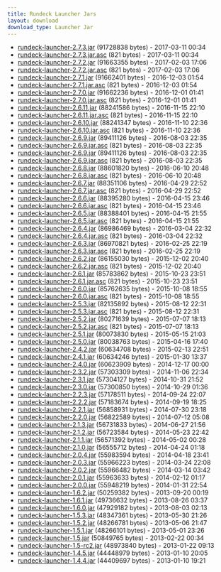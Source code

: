 ```yaml
---
title: Rundeck Launcher Jars
layout: download
download_type: Launcher Jar
---
```

* [rundeck-launcher-2.7.3.jar](http://download.rundeck.org/jar/rundeck-launcher-2.7.3.jar) (91728838 bytes) - 2017-03-11 00:34
* [rundeck-launcher-2.7.3.jar.asc](http://download.rundeck.org/jar/rundeck-launcher-2.7.3.jar.asc) (821 bytes) - 2017-03-11 00:34
* [rundeck-launcher-2.7.2.jar](http://download.rundeck.org/jar/rundeck-launcher-2.7.2.jar) (91663355 bytes) - 2017-02-03 17:06
* [rundeck-launcher-2.7.2.jar.asc](http://download.rundeck.org/jar/rundeck-launcher-2.7.2.jar.asc) (821 bytes) - 2017-02-03 17:06
* [rundeck-launcher-2.7.1.jar](http://download.rundeck.org/jar/rundeck-launcher-2.7.1.jar) (91662401 bytes) - 2016-12-03 01:54
* [rundeck-launcher-2.7.1.jar.asc](http://download.rundeck.org/jar/rundeck-launcher-2.7.1.jar.asc) (821 bytes) - 2016-12-03 01:54
* [rundeck-launcher-2.7.0.jar](http://download.rundeck.org/jar/rundeck-launcher-2.7.0.jar) (91662236 bytes) - 2016-12-01 01:41
* [rundeck-launcher-2.7.0.jar.asc](http://download.rundeck.org/jar/rundeck-launcher-2.7.0.jar.asc) (821 bytes) - 2016-12-01 01:41
* [rundeck-launcher-2.6.11.jar](http://download.rundeck.org/jar/rundeck-launcher-2.6.11.jar) (88241586 bytes) - 2016-11-15 22:10
* [rundeck-launcher-2.6.11.jar.asc](http://download.rundeck.org/jar/rundeck-launcher-2.6.11.jar.asc) (821 bytes) - 2016-11-15 22:10
* [rundeck-launcher-2.6.10.jar](http://download.rundeck.org/jar/rundeck-launcher-2.6.10.jar) (88241347 bytes) - 2016-11-10 22:36
* [rundeck-launcher-2.6.10.jar.asc](http://download.rundeck.org/jar/rundeck-launcher-2.6.10.jar.asc) (821 bytes) - 2016-11-10 22:36
* [rundeck-launcher-2.6.9.jar](http://download.rundeck.org/jar/rundeck-launcher-2.6.9.jar) (89411126 bytes) - 2016-08-03 22:35
* [rundeck-launcher-2.6.9.jar.asc](http://download.rundeck.org/jar/rundeck-launcher-2.6.9.jar.asc) (821 bytes) - 2016-08-03 22:35
* [rundeck-launcher-2.6.9.jar](http://download.rundeck.org/jar/rundeck-launcher-2.6.9.jar) (89411126 bytes) - 2016-08-03 22:35
* [rundeck-launcher-2.6.9.jar.asc](http://download.rundeck.org/jar/rundeck-launcher-2.6.9.jar.asc) (821 bytes) - 2016-08-03 22:35
* [rundeck-launcher-2.6.8.jar](http://download.rundeck.org/jar/rundeck-launcher-2.6.8.jar) (88601820 bytes) - 2016-06-10 20:48
* [rundeck-launcher-2.6.8.jar.asc](http://download.rundeck.org/jar/rundeck-launcher-2.6.8.jar.asc) (821 bytes) - 2016-06-10 20:48
* [rundeck-launcher-2.6.7.jar](http://download.rundeck.org/jar/rundeck-launcher-2.6.7.jar) (88351106 bytes) - 2016-04-29 22:52
* [rundeck-launcher-2.6.7.jar.asc](http://download.rundeck.org/jar/rundeck-launcher-2.6.7.jar.asc) (821 bytes) - 2016-04-29 22:52
* [rundeck-launcher-2.6.6.jar](http://download.rundeck.org/jar/rundeck-launcher-2.6.6.jar) (88395280 bytes) - 2016-04-15 23:46
* [rundeck-launcher-2.6.6.jar.asc](http://download.rundeck.org/jar/rundeck-launcher-2.6.6.jar.asc) (821 bytes) - 2016-04-15 23:46
* [rundeck-launcher-2.6.5.jar](http://download.rundeck.org/jar/rundeck-launcher-2.6.5.jar) (88388401 bytes) - 2016-04-15 21:55
* [rundeck-launcher-2.6.5.jar.asc](http://download.rundeck.org/jar/rundeck-launcher-2.6.5.jar.asc) (821 bytes) - 2016-04-15 21:55
* [rundeck-launcher-2.6.4.jar](http://download.rundeck.org/jar/rundeck-launcher-2.6.4.jar) (86986469 bytes) - 2016-03-04 22:32
* [rundeck-launcher-2.6.4.jar.asc](http://download.rundeck.org/jar/rundeck-launcher-2.6.4.jar.asc) (821 bytes) - 2016-03-04 22:32
* [rundeck-launcher-2.6.3.jar](http://download.rundeck.org/jar/rundeck-launcher-2.6.3.jar) (86970821 bytes) - 2016-02-25 22:19
* [rundeck-launcher-2.6.3.jar.asc](http://download.rundeck.org/jar/rundeck-launcher-2.6.3.jar.asc) (821 bytes) - 2016-02-25 22:19
* [rundeck-launcher-2.6.2.jar](http://download.rundeck.org/jar/rundeck-launcher-2.6.2.jar) (86155030 bytes) - 2015-12-02 20:40
* [rundeck-launcher-2.6.2.jar.asc](http://download.rundeck.org/jar/rundeck-launcher-2.6.2.jar.asc) (821 bytes) - 2015-12-02 20:40
* [rundeck-launcher-2.6.1.jar](http://download.rundeck.org/jar/rundeck-launcher-2.6.1.jar) (85783862 bytes) - 2015-10-23 23:51
* [rundeck-launcher-2.6.1.jar.asc](http://download.rundeck.org/jar/rundeck-launcher-2.6.1.jar.asc) (821 bytes) - 2015-10-23 23:51
* [rundeck-launcher-2.6.0.jar](http://download.rundeck.org/jar/rundeck-launcher-2.6.0.jar) (85762635 bytes) - 2015-10-08 18:55
* [rundeck-launcher-2.6.0.jar.asc](http://download.rundeck.org/jar/rundeck-launcher-2.6.0.jar.asc) (821 bytes) - 2015-10-08 18:55
* [rundeck-launcher-2.5.3.jar](http://download.rundeck.org/jar/rundeck-launcher-2.5.3.jar) (82135892 bytes) - 2015-08-12 22:31
* [rundeck-launcher-2.5.3.jar.asc](http://download.rundeck.org/jar/rundeck-launcher-2.5.3.jar.asc) (821 bytes) - 2015-08-12 22:31
* [rundeck-launcher-2.5.2.jar](http://download.rundeck.org/jar/rundeck-launcher-2.5.2.jar) (80271639 bytes) - 2015-07-07 18:13
* [rundeck-launcher-2.5.2.jar.asc](http://download.rundeck.org/jar/rundeck-launcher-2.5.2.jar.asc) (821 bytes) - 2015-07-07 18:13
* [rundeck-launcher-2.5.1.jar](http://download.rundeck.org/jar/rundeck-launcher-2.5.1.jar) (80073830 bytes) - 2015-05-15 21:03
* [rundeck-launcher-2.5.0.jar](http://download.rundeck.org/jar/rundeck-launcher-2.5.0.jar) (80038763 bytes) - 2015-04-16 17:40
* [rundeck-launcher-2.4.2.jar](http://download.rundeck.org/jar/rundeck-launcher-2.4.2.jar) (60634708 bytes) - 2015-02-13 22:51
* [rundeck-launcher-2.4.1.jar](http://download.rundeck.org/jar/rundeck-launcher-2.4.1.jar) (60634246 bytes) - 2015-01-30 13:37
* [rundeck-launcher-2.4.0.jar](http://download.rundeck.org/jar/rundeck-launcher-2.4.0.jar) (60623909 bytes) - 2014-12-17 00:00
* [rundeck-launcher-2.3.2.jar](http://download.rundeck.org/jar/rundeck-launcher-2.3.2.jar) (57303309 bytes) - 2014-11-06 22:34
* [rundeck-launcher-2.3.1.jar](http://download.rundeck.org/jar/rundeck-launcher-2.3.1.jar) (57304127 bytes) - 2014-10-31 21:52
* [rundeck-launcher-2.3.0.jar](http://download.rundeck.org/jar/rundeck-launcher-2.3.0.jar) (57300850 bytes) - 2014-10-29 01:36
* [rundeck-launcher-2.2.3.jar](http://download.rundeck.org/jar/rundeck-launcher-2.2.3.jar) (57178511 bytes) - 2014-09-24 22:07
* [rundeck-launcher-2.2.2.jar](http://download.rundeck.org/jar/rundeck-launcher-2.2.2.jar) (57183674 bytes) - 2014-09-19 18:25
* [rundeck-launcher-2.2.1.jar](http://download.rundeck.org/jar/rundeck-launcher-2.2.1.jar) (56858931 bytes) - 2014-07-30 23:18
* [rundeck-launcher-2.2.0.jar](http://download.rundeck.org/jar/rundeck-launcher-2.2.0.jar) (56822589 bytes) - 2014-07-12 05:08
* [rundeck-launcher-2.1.3.jar](http://download.rundeck.org/jar/rundeck-launcher-2.1.3.jar) (56731833 bytes) - 2014-06-27 21:56
* [rundeck-launcher-2.1.2.jar](http://download.rundeck.org/jar/rundeck-launcher-2.1.2.jar) (56723584 bytes) - 2014-05-23 22:42
* [rundeck-launcher-2.1.1.jar](http://download.rundeck.org/jar/rundeck-launcher-2.1.1.jar) (56571392 bytes) - 2014-05-02 00:28
* [rundeck-launcher-2.1.0.jar](http://download.rundeck.org/jar/rundeck-launcher-2.1.0.jar) (56555712 bytes) - 2014-04-24 01:18
* [rundeck-launcher-2.0.4.jar](http://download.rundeck.org/jar/rundeck-launcher-2.0.4.jar) (55983594 bytes) - 2014-04-18 23:41
* [rundeck-launcher-2.0.3.jar](http://download.rundeck.org/jar/rundeck-launcher-2.0.3.jar) (55966223 bytes) - 2014-03-24 22:08
* [rundeck-launcher-2.0.2.jar](http://download.rundeck.org/jar/rundeck-launcher-2.0.2.jar) (55966482 bytes) - 2014-03-14 03:42
* [rundeck-launcher-2.0.1.jar](http://download.rundeck.org/jar/rundeck-launcher-2.0.1.jar) (55963633 bytes) - 2014-02-12 01:17
* [rundeck-launcher-2.0.0.jar](http://download.rundeck.org/jar/rundeck-launcher-2.0.0.jar) (55948219 bytes) - 2014-01-31 22:54
* [rundeck-launcher-1.6.2.jar](http://download.rundeck.org/jar/rundeck-launcher-1.6.2.jar) (50259382 bytes) - 2013-09-20 00:19
* [rundeck-launcher-1.6.1.jar](http://download.rundeck.org/jar/rundeck-launcher-1.6.1.jar) (49736632 bytes) - 2013-08-26 03:37
* [rundeck-launcher-1.6.0.jar](http://download.rundeck.org/jar/rundeck-launcher-1.6.0.jar) (47929182 bytes) - 2013-08-03 02:13
* [rundeck-launcher-1.5.3.jar](http://download.rundeck.org/jar/rundeck-launcher-1.5.3.jar) (48347361 bytes) - 2013-05-30 21:26
* [rundeck-launcher-1.5.2.jar](http://download.rundeck.org/jar/rundeck-launcher-1.5.2.jar) (48266781 bytes) - 2013-05-06 21:47
* [rundeck-launcher-1.5.1.jar](http://download.rundeck.org/jar/rundeck-launcher-1.5.1.jar) (48266101 bytes) - 2013-05-01 23:26
* [rundeck-launcher-1.5.jar](http://download.rundeck.org/jar/rundeck-launcher-1.5.jar) (50849765 bytes) - 2013-02-22 00:34
* [rundeck-launcher-1.5-rc2.jar](http://download.rundeck.org/jar/rundeck-launcher-1.5-rc2.jar) (48973840 bytes) - 2013-01-22 09:13
* [rundeck-launcher-1.4.5.jar](http://download.rundeck.org/jar/rundeck-launcher-1.4.5.jar) (44448979 bytes) - 2013-01-10 20:05
* [rundeck-launcher-1.4.4.jar](http://download.rundeck.org/jar/rundeck-launcher-1.4.4.jar) (44409697 bytes) - 2013-01-10 19:21
